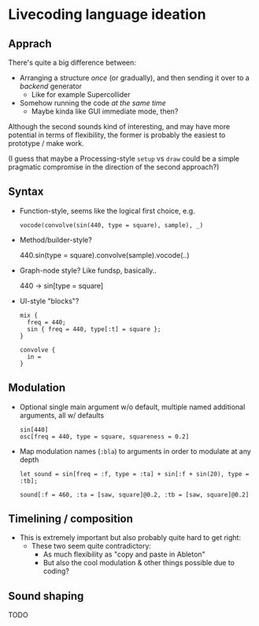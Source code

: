 # Livecoding language ideation

## Apprach

There's quite a big difference between:

- Arranging a structure _once_ (or gradually), and then sending it over to a _backend_ generator
  - Like for example Supercollider
- Somehow running the code _at the same time_
  - Maybe kinda like GUI immediate mode, then?

Although the second sounds kind of interesting, and may have more potential in terms of flexibility, the former is probably the easiest to prototype / make work.

(I guess that maybe a Processing-style `setup` vs `draw` could be a simple pragmatic compromise in the direction of the second approach?)

## Syntax

- Function-style, seems like the logical first choice, e.g.

  ```
  vocode(convolve(sin(440, type = square), sample), _)
  ```

- Method/builder-style?

  440.sin(type = square).convolve(sample).vocode(..)

- Graph-node style? Like fundsp, basically..

  440 -> sin[type = square]

- UI-style "blocks"?

  ```
  mix {
    freq = 440;
    sin { freq = 440, type[:t] = square };
  }

  convolve {
    in =
  }
  ```

## Modulation

- Optional single main argument w/o default, multiple named additional arguments, all w/ defaults

  ```
  sin[440]
  osc[freq = 440, type = square, squareness = 0.2]
  ```

- Map modulation names (`:bla`) to arguments in order to modulate at any depth

  ```
  let sound = sin[freq = :f, type = :ta] + sin[:f + sin(20), type = :tb];

  sound[:f = 460, :ta = [saw, square]@0.2, :tb = [saw, square]@0.2]
  ```

## Timelining / composition

- This is extremely important but also probably quite hard to get right:
  - These two seem quite contradictory:
    - As much flexibility as "copy and paste in Ableton"
    - But also the cool modulation & other things possible due to coding?

## Sound shaping

TODO
